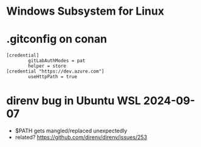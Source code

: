 # Windows Subsystem for Linux

# .gitconfig on conan

```
[credential]
        gitLabAuthModes = pat
        helper = store
[credential "https://dev.azure.com"]
        useHttpPath = true
```

# direnv bug in Ubuntu WSL 2024-09-07

- $PATH gets mangled/replaced unexpectedly
- related? https://github.com/direnv/direnv/issues/253
